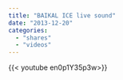 ```yaml
---
title: "BAIKAL ICE live sound"
date: "2013-12-20"
categories:
  - "shares"
  - "videos"
---
```


<div style="width: 70vw;">{{< youtube en0p1Y35p3w>}}</div>
